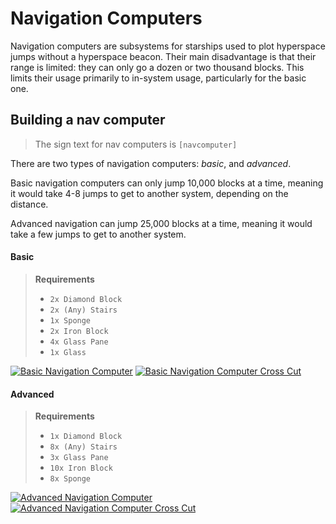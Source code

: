 # Navigation Computers

Navigation computers are subsystems for starships used to plot hyperspace jumps without a hyperspace beacon.
Their main disadvantage is that their range is limited: they can only go a dozen or two thousand blocks.
This limits their usage primarily to in-system usage, particularly for the basic one.

## Building a nav computer

> The sign text for nav computers is `[navcomputer]`

There are two types of navigation computers: *basic*, and *advanced*.

Basic navigation computers can only jump 10,000 blocks at a time, meaning it
would take 4-8 jumps to get to another system, depending on the distance.

Advanced navigation can jump 25,000 blocks at a time, meaning it would take
a few jumps to get to another system. 

#### Basic
> **Requirements**
>
> * `2x Diamond Block`
> * `2x (Any) Stairs`
> * `1x Sponge`
> * `2x Iron Block`
> * `4x Glass Pane`
> * `1x Glass`

<a href="https://imgur.com/RC38mKB"><img src="https://i.imgur.com/RC38mKB.png" title="Basic Navigation Computer" /></a>
<a href="https://imgur.com/HuqZPf9"><img src="https://i.imgur.com/HuqZPf9.png" title="Basic Navigation Computer Cross Cut" /></a>

#### Advanced
> **Requirements**
>
> * `1x Diamond Block`
> * `8x (Any) Stairs`
> * `3x Glass Pane`
> * `10x Iron Block`
> * `8x Sponge`

<a href="https://imgur.com/H6CtEB4"><img src="https://i.imgur.com/H6CtEB4.png" title="Advanced Navigation Computer" /></a>
<a href="https://imgur.com/BGFrHu6"><img src="https://i.imgur.com/BGFrHu6.png" title="Advanced Navigation Computer Cross Cut" /></a>

[basicnav1]: https://i.gyazo.com/4110341a5ed067cde956adf128707017.png
[advancednav1]: https://i.gyazo.com/4db72f63af51e11df98d3441d936d20d.png
[advancednav2]: https://i.gyazo.com/6b597fc0ff3b6a68ca8ba5ef31508cfa.png
